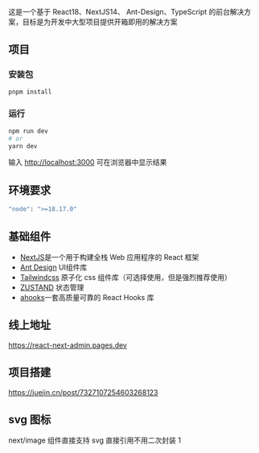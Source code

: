 这是一个基于 React18、NextJS14、 Ant-Design、TypeScript 的前台解决方案，目标是为开发中大型项目提供开箱即用的解决方案

## 项目

### 安装包

```bash
pnpm install
```

### 运行

```bash
npm run dev
# or
yarn dev
```

输入 [http://localhost:3000](http://localhost:3000) 可在浏览器中显示结果

## 环境要求

```bash
"node": ">=18.17.0"
```

## 基础组件

- [NextJS](https://nextjs.org/docs)是一个用于构建全栈 Web 应用程序的 React 框架
- [Ant Design](https://ant-design.antgroup.com/components/overview-cn?from=msidevs.net) UI组件库
- [Tailwindcss](https://www.tailwindcss.cn/docs/installation) 原子化 css 组件库（可选择使用，但是强烈推荐使用）
- [ZUSTAND](https://awesomedevin.github.io/zustand-vue/docs/introduce/start/zustand) 状态管理
- [ahooks](https://ahooks.js.org/zh-CN)一套高质量可靠的 React Hooks 库

## 线上地址

https://react-next-admin.pages.dev

## 项目搭建

https://juejin.cn/post/7327107254603268123

## svg 图标

next/image 组件直接支持 svg 直接引用不用二次封装
1